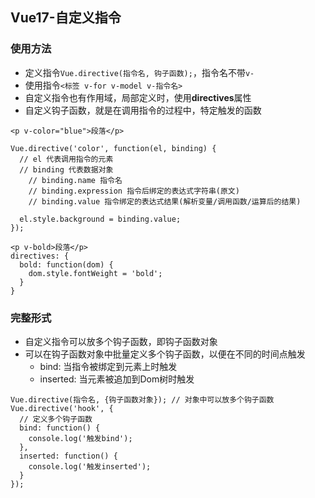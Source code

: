 ## Vue17-自定义指令
### 使用方法
* 定义指令`Vue.directive(指令名, 钩子函数);`，指令名不带`v-`
* 使用指令`<标签 v-for v-model v-指令名>`
* 自定义指令也有作用域，局部定义时，使用**directives**属性
* 自定义钩子函数，就是在调用指令的过程中，特定触发的函数
```
<p v-color="blue">段落</p>

Vue.directive('color', function(el, binding) {
  // el 代表调用指令的元素
  // binding 代表数据对象
    // binding.name 指令名
    // binding.expression 指令后绑定的表达式字符串(原文)
    // binding.value 指令绑定的表达式结果(解析变量/调用函数/运算后的结果)
    
  el.style.background = binding.value;
});
```
```
<p v-bold>段落</p>
directives: {
  bold: function(dom) {
    dom.style.fontWeight = 'bold';
  }
}
```
### 完整形式
* 自定义指令可以放多个钩子函数，即钩子函数对象
* 可以在钩子函数对象中批量定义多个钩子函数，以便在不同的时间点触发
  * bind: 当指令被绑定到元素上时触发
  * inserted: 当元素被追加到Dom树时触发
```
Vue.directive(指令名, {钩子函数对象}); // 对象中可以放多个钩子函数
Vue.directive('hook', {
  // 定义多个钩子函数
  bind: function() {
    console.log('触发bind');
  },
  inserted: function() {
    console.log('触发inserted');
  }
});
```
